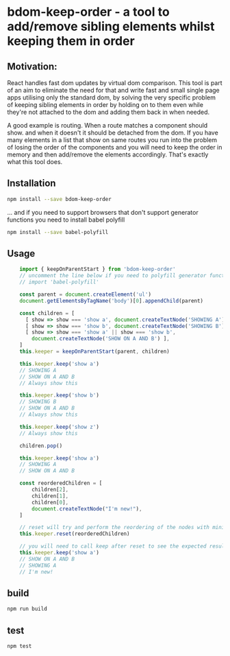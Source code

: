 # bdom-keep-order - a tool to add/remove sibling elements whilst keeping them in order

## Motivation:
React handles fast dom updates by virtual dom comparison. This tool is part of an aim to eliminate the need for that and write fast and small single page apps utilising only the standard dom, by solving the very specific problem of keeping sibling elements in order by holding on to them even while they're not attached to the dom and adding them back in when needed. 

A good example is routing. When a route matches a component should show. and when it doesn't it should be detached from the dom. If you have many elements in a list that show on same routes you run into the problem of losing the order of the components and you will need to keep the order in memory and then add/remove the elements accordingly. That's exactly what this tool does.

## Installation
```bash
npm install --save bdom-keep-order
```

... and if you need to support browsers that don't support generator functions you need to install babel polyfill
```bash
npm install --save babel-polyfill
```

## Usage
```js
    import { keepOnParentStart } from 'bdom-keep-order'
    // uncomment the line below if you need to polyfill generator function support
    // import 'babel-polyfill'  

    const parent = document.createElement('ul')
    document.getElementsByTagName('body')[0].appendChild(parent)

    const children = [
      [ show => show === 'show a', document.createTextNode('SHOWING A') ],
      [ show => show === 'show b', document.createTextNode('SHOWING B') ],
      [ show => show === 'show a' || show === 'show b', 
        document.createTextNode('SHOW ON A AND B') ],
    ]
    this.keeper = keepOnParentStart(parent, children)

    this.keeper.keep('show a')
    // SHOWING A
    // SHOW ON A AND B
    // Always show this

    this.keeper.keep('show b')
    // SHOWING B
    // SHOW ON A AND B
    // Always show this

    this.keeper.keep('show z')
    // Always show this

    children.pop()

    this.keeper.keep('show a')
    // SHOWING A
    // SHOW ON A AND B

    const reorderedChildren = [
        children[2],
        children[1],
        children[0],
        document.createTextNode("I'm new!"),
    ]

    // reset will try and perform the reordering of the nodes with minimal dom edits
    this.keeper.reset(reorderedChildren)

    // you will need to call keep after reset to see the expected result
    this.keeper.keep('show a')
    // SHOW ON A AND B
    // SHOWING A
    // I'm new!
```

## build
```bash
npm run build
```

## test
```js
npm test
```